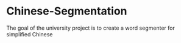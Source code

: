 # Chinese-Segmentation
The goal of the university project is to create a word segmenter for simplified Chinese
